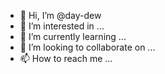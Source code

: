 - 👋 Hi, I’m @day-dew
- 👀 I’m interested in ...
- 🌱 I’m currently learning ...
- 💞️ I’m looking to collaborate on ...
- 📫 How to reach me ...


